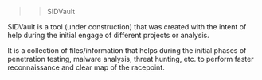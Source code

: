 
>> SIDVault

SIDVault is a tool (under construction) that was created with the intent of help during the initial engage of different projects or analysis.

It is a collection of files/information that helps during the initial phases of penetration testing, malware analysis, threat hunting, etc. to perform faster reconnaissance and clear map of the racepoint.
